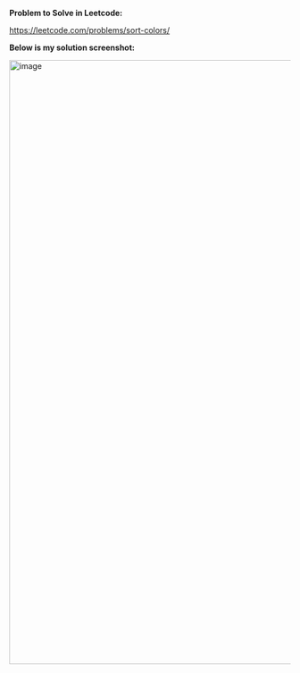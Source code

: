 **Problem to Solve in Leetcode:**

https://leetcode.com/problems/sort-colors/

**Below is my solution screenshot:**

<img width="1920" height="1080" alt="image" src="https://github.com/user-attachments/assets/7d853ed7-8fde-4ff4-b08d-673012e5c3a9" />

